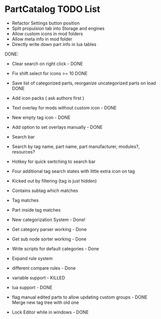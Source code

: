 PartCatalog TODO List
===========

* Refactor Settings button position
* Split propulsion tab into Storage and engines
* Allow custom icons in mod folders
* Allow meta info in mod folder
* Directly write down part info in lua tables




DONE:
* Clear search on right click - DONE
* Fix shift select for icons >= 10 DONE
* Save list of categorized parts, reorganize uncategorized parts on load DONE

* Add icon packs ( ask authors first )
* Text overlay for mods without custom icon - DONE
 * New empty tag icon - DONE
 * Add option to set overlays manually - DONE
* Search bar
 * Search by tag name, part name, part manufacturer, modules?, resources?
 * Hotkey for quick switching to search bar
 * Four additional tag search states with little extra icon on tag
  * Kicked out by filtering (tag is just hidden) 
  * Contains subtag which matches 
  * Tag matches
  * Part inside tag matches
* New categorization System - Done!
 * Get category parser working - Done
 * Get sub node sorter working - Done
 * Write scripts for default categories - Done
 * Expand rule system
  * different compare rules - Done
  * variable support - KILLED
  * lua support - DONE
 * flag manual edited parts to allow updating custom groups - DONE Merge new tag tree with old one
* Lock Editor while in windows - DONE